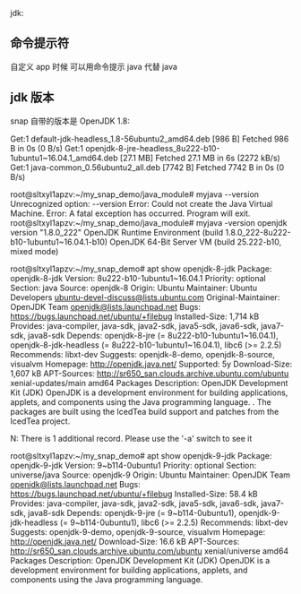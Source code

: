 

jdk:



命令提示符
-------

自定义 app 时候 可以用命令提示 java 代替 java


jdk 版本
----------
snap 自带的版本是 OpenJDK 1.8:

Get:1 default-jdk-headless_1.8-56ubuntu2_amd64.deb [986 B]
Fetched 986 B in 0s (0 B/s)
Get:1 openjdk-8-jre-headless_8u222-b10-1ubuntu1~16.04.1_amd64.deb [27.1 MB]
Fetched 27.1 MB in 6s (2272 kB/s)
Get:1 java-common_0.56ubuntu2_all.deb [7742 B]
Fetched 7742 B in 0s (0 B/s)


root@sltxyl1apzv:~/my_snap_demo/java_module# myjava  --version
Unrecognized option: --version
Error: Could not create the Java Virtual Machine.
Error: A fatal exception has occurred. Program will exit.
root@sltxyl1apzv:~/my_snap_demo/java_module# myjava  -version
openjdk version "1.8.0_222"
OpenJDK Runtime Environment (build 1.8.0_222-8u222-b10-1ubuntu1~16.04.1-b10)
OpenJDK 64-Bit Server VM (build 25.222-b10, mixed mode)






root@sltxyl1apzv:~/my_snap_demo# apt show openjdk-8-jdk
Package: openjdk-8-jdk
Version: 8u222-b10-1ubuntu1~16.04.1
Priority: optional
Section: java
Source: openjdk-8
Origin: Ubuntu
Maintainer: Ubuntu Developers <ubuntu-devel-discuss@lists.ubuntu.com>
Original-Maintainer: OpenJDK Team <openjdk@lists.launchpad.net>
Bugs: https://bugs.launchpad.net/ubuntu/+filebug
Installed-Size: 1,714 kB
Provides: java-compiler, java-sdk, java2-sdk, java5-sdk, java6-sdk, java7-sdk, java8-sdk
Depends: openjdk-8-jre (= 8u222-b10-1ubuntu1~16.04.1), openjdk-8-jdk-headless (= 8u222-b10-1ubuntu1~16.04.1), libc6 (>= 2.2.5)
Recommends: libxt-dev
Suggests: openjdk-8-demo, openjdk-8-source, visualvm
Homepage: http://openjdk.java.net/
Supported: 5y
Download-Size: 1,607 kB
APT-Sources: http://sr650_san.clouds.archive.ubuntu.com/ubuntu xenial-updates/main amd64 Packages
Description: OpenJDK Development Kit (JDK)
 OpenJDK is a development environment for building applications,
 applets, and components using the Java programming language.
 .
 The packages are built using the IcedTea build support and patches
 from the IcedTea project.

N: There is 1 additional record. Please use the '-a' switch to see it


root@sltxyl1apzv:~/my_snap_demo# apt show openjdk-9-jdk
Package: openjdk-9-jdk
Version: 9~b114-0ubuntu1
Priority: optional
Section: universe/java
Source: openjdk-9
Origin: Ubuntu
Maintainer: OpenJDK Team <openjdk@lists.launchpad.net>
Bugs: https://bugs.launchpad.net/ubuntu/+filebug
Installed-Size: 58.4 kB
Provides: java-compiler, java-sdk, java2-sdk, java5-sdk, java6-sdk, java7-sdk, java8-sdk
Depends: openjdk-9-jre (= 9~b114-0ubuntu1), openjdk-9-jdk-headless (= 9~b114-0ubuntu1), libc6 (>= 2.2.5)
Recommends: libxt-dev
Suggests: openjdk-9-demo, openjdk-9-source, visualvm
Homepage: http://openjdk.java.net/
Download-Size: 16.6 kB
APT-Sources: http://sr650_san.clouds.archive.ubuntu.com/ubuntu xenial/universe amd64 Packages
Description: OpenJDK Development Kit (JDK)
 OpenJDK is a development environment for building applications,
 applets, and components using the Java programming language.


